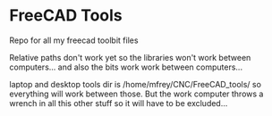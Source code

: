 # FreeCAD Tools
Repo for all my freecad toolbit files


Relative paths don't work yet so the libraries won't work between computers... and also the bits work work between computers...

laptop and desktop tools dir is /home/mfrey/CNC/FreeCAD_tools/ so everything will work between those. But the work computer throws a wrench in all this other stuff so it will have to be excluded...
